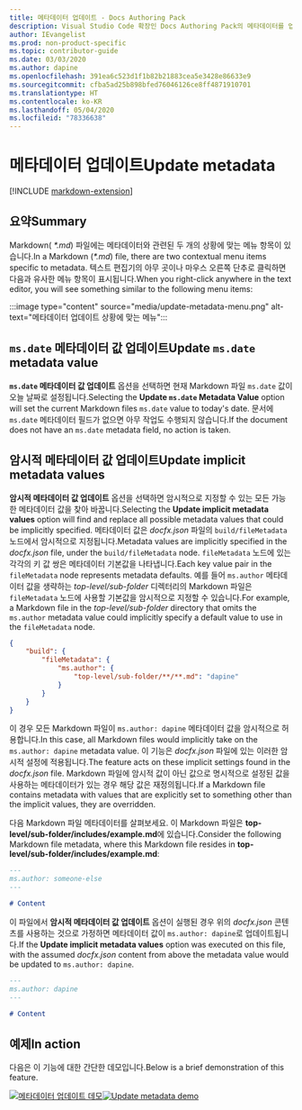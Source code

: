 ```yaml
---
title: 메타데이터 업데이트 - Docs Authoring Pack
description: Visual Studio Code 확장인 Docs Authoring Pack의 메타데이터를 업데이트하는 방법을 알아봅니다.
author: IEvangelist
ms.prod: non-product-specific
ms.topic: contributor-guide
ms.date: 03/03/2020
ms.author: dapine
ms.openlocfilehash: 391ea6c523d1f1b82b21883cea5e3428e86633e9
ms.sourcegitcommit: cfba5ad25b898bfed76046126ce8ff4871910701
ms.translationtype: HT
ms.contentlocale: ko-KR
ms.lasthandoff: 05/04/2020
ms.locfileid: "78336638"
---
```

# <a name="update-metadata"></a><span data-ttu-id="ecc2b-103">메타데이터 업데이트</span><span class="sxs-lookup"><span data-stu-id="ecc2b-103">Update metadata</span></span>

[!INCLUDE [markdown-extension](includes/markdown-extension.md)]

## <a name="summary"></a><span data-ttu-id="ecc2b-104">요약</span><span class="sxs-lookup"><span data-stu-id="ecc2b-104">Summary</span></span>

<span data-ttu-id="ecc2b-105">Markdown( *\*.md*) 파일에는 메타데이터와 관련된 두 개의 상황에 맞는 메뉴 항목이 있습니다.</span><span class="sxs-lookup"><span data-stu-id="ecc2b-105">In a Markdown (*\*.md*) file, there are two contextual menu items specific to metadata.</span></span> <span data-ttu-id="ecc2b-106">텍스트 편집기의 아무 곳이나 마우스 오른쪽 단추로 클릭하면 다음과 유사한 메뉴 항목이 표시됩니다.</span><span class="sxs-lookup"><span data-stu-id="ecc2b-106">When you right-click anywhere in the text editor, you will see something similar to the following menu items:</span></span>

:::image type="content" source="media/update-metadata-menu.png" alt-text="메타데이터 업데이트 상황에 맞는 메뉴":::

## <a name="update-msdate-metadata-value"></a><span data-ttu-id="ecc2b-108">`ms.date` 메타데이터 값 업데이트</span><span class="sxs-lookup"><span data-stu-id="ecc2b-108">Update `ms.date` metadata value</span></span>

<span data-ttu-id="ecc2b-109">**`ms.date` 메타데이터 값 업데이트** 옵션을 선택하면 현재 Markdown 파일 `ms.date` 값이 오늘 날짜로 설정됩니다.</span><span class="sxs-lookup"><span data-stu-id="ecc2b-109">Selecting the **Update `ms.date` Metadata Value** option will set the current Markdown files `ms.date` value to today's date.</span></span> <span data-ttu-id="ecc2b-110">문서에 `ms.date` 메타데이터 필드가 없으면 아무 작업도 수행되지 않습니다.</span><span class="sxs-lookup"><span data-stu-id="ecc2b-110">If the document does not have an `ms.date` metadata field, no action is taken.</span></span>

## <a name="update-implicit-metadata-values"></a><span data-ttu-id="ecc2b-111">암시적 메타데이터 값 업데이트</span><span class="sxs-lookup"><span data-stu-id="ecc2b-111">Update implicit metadata values</span></span>

<span data-ttu-id="ecc2b-112">**암시적 메타데이터 값 업데이트** 옵션을 선택하면 암시적으로 지정할 수 있는 모든 가능한 메타데이터 값을 찾아 바꿉니다.</span><span class="sxs-lookup"><span data-stu-id="ecc2b-112">Selecting the **Update implicit metadata values** option will find and replace all possible metadata values that could be implicitly specified.</span></span> <span data-ttu-id="ecc2b-113">메타데이터 값은 *docfx.json* 파일의 `build/fileMetadata` 노드에서 암시적으로 지정됩니다.</span><span class="sxs-lookup"><span data-stu-id="ecc2b-113">Metadata values are implicitly specified in the *docfx.json* file, under the `build/fileMetadata` node.</span></span> <span data-ttu-id="ecc2b-114">`fileMetadata` 노드에 있는 각각의 키 값 쌍은 메타데이터 기본값을 나타냅니다.</span><span class="sxs-lookup"><span data-stu-id="ecc2b-114">Each key value pair in the `fileMetadata` node represents metadata defaults.</span></span> <span data-ttu-id="ecc2b-115">예를 들어 `ms.author` 메타데이터 값을 생략하는 *top-level/sub-folder* 디렉터리의 Markdown 파일은 `fileMetadata` 노드에 사용할 기본값을 암시적으로 지정할 수 있습니다.</span><span class="sxs-lookup"><span data-stu-id="ecc2b-115">For example, a Markdown file in the *top-level/sub-folder* directory that omits the `ms.author` metadata value could implicitly specify a default value to use in the `fileMetadata` node.</span></span>

```json
{
    "build": {
        "fileMetadata": {
            "ms.author": {
                "top-level/sub-folder/**/**.md": "dapine"
            }
        }
    }
}
```

<span data-ttu-id="ecc2b-116">이 경우 모든 Markdown 파일이 `ms.author: dapine` 메타데이터 값을 암시적으로 허용합니다.</span><span class="sxs-lookup"><span data-stu-id="ecc2b-116">In this case, all Markdown files would implicitly take on the `ms.author: dapine` metadata value.</span></span> <span data-ttu-id="ecc2b-117">이 기능은 *docfx.json* 파일에 있는 이러한 암시적 설정에 적용됩니다.</span><span class="sxs-lookup"><span data-stu-id="ecc2b-117">The feature acts on these implicit settings found in the *docfx.json* file.</span></span> <span data-ttu-id="ecc2b-118">Markdown 파일에 암시적 값이 아닌 값으로 명시적으로 설정된 값을 사용하는 메타데이터가 있는 경우 해당 값은 재정의됩니다.</span><span class="sxs-lookup"><span data-stu-id="ecc2b-118">If a Markdown file contains metadata with values that are explicitly set to something other than the implicit values, they are overridden.</span></span>

<span data-ttu-id="ecc2b-119">다음 Markdown 파일 메타데이터를 살펴보세요. 이 Markdown 파일은 **top-level/sub-folder/includes/example.md**에 있습니다.</span><span class="sxs-lookup"><span data-stu-id="ecc2b-119">Consider the following Markdown file metadata, where this Markdown file resides in **top-level/sub-folder/includes/example.md**:</span></span>

```markdown
---
ms.author: someone-else
---

# Content
```

<span data-ttu-id="ecc2b-120">이 파일에서 **암시적 메타데이터 값 업데이트** 옵션이 실행된 경우 위의 *docfx.json* 콘텐츠를 사용하는 것으로 가정하면 메타데이터 값이 `ms.author: dapine`로 업데이트됩니다.</span><span class="sxs-lookup"><span data-stu-id="ecc2b-120">If the **Update implicit metadata values** option was executed on this file, with the assumed *docfx.json* content from above the metadata value would be updated to `ms.author: dapine`.</span></span>

```markdown
---
ms.author: dapine
---

# Content
```

## <a name="in-action"></a><span data-ttu-id="ecc2b-121">예제</span><span class="sxs-lookup"><span data-stu-id="ecc2b-121">In action</span></span>

<span data-ttu-id="ecc2b-122">다음은 이 기능에 대한 간단한 데모입니다.</span><span class="sxs-lookup"><span data-stu-id="ecc2b-122">Below is a brief demonstration of this feature.</span></span>

<span data-ttu-id="ecc2b-123">[![메타데이터 업데이트 데모](media/update-metadata.gif)](media/update-metadata.gif#lightbox)</span><span class="sxs-lookup"><span data-stu-id="ecc2b-123">[![Update metadata demo](media/update-metadata.gif)](media/update-metadata.gif#lightbox)</span></span>
